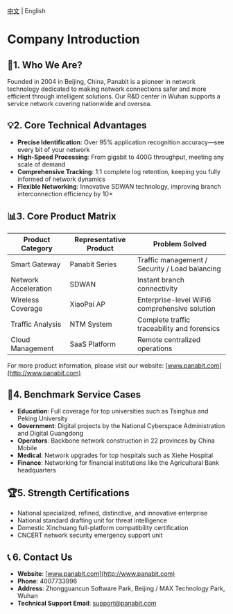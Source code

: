 <p><a href="README.md">中文</a> | English</p>

# Company Introduction

## 🏢1. Who We Are? 
Founded in 2004 in Beijing, China, Panabit is a pioneer in network technology dedicated to making network connections safer and more efficient through intelligent solutions. Our R&D center in Wuhan supports a service network covering nationwide and oversea.

## 💡2. Core Technical Advantages 
- **Precise Identification**: Over 95% application recognition accuracy—see every bit of your network  
- **High-Speed Processing**: From gigabit to 400G throughput, meeting any scale of demand  
- **Comprehensive Tracking**: 1:1 complete log retention, keeping you fully informed of network dynamics  
- **Flexible Networking**: Innovative SDWAN technology, improving branch interconnection efficiency by 10×  

## 📊3. Core Product Matrix 
| **Product Category** | **Representative Product** | **Problem Solved**                              |
| -------------------- | -------------------------- | ----------------------------------------------- |
| Smart Gateway        | Panabit Series             | Traffic management / Security / Load balancing  |
| Network Acceleration | SDWAN                      | Instant branch connectivity                     |
| Wireless Coverage    | XiaoPai AP                 | Enterprise-level WiFi6 comprehensive solution   |
| Traffic Analysis     | NTM System                 | Complete traffic traceability and forensics     |
| Cloud Management     | SaaS Platform              | Remote centralized operations                   |

For more product information, please visit our website: [www.panabit.com](http://www.panabit.com)

## 🌟4. Benchmark Service Cases 
- **Education**: Full coverage for top universities such as Tsinghua and Peking University  
- **Government**: Digital projects by the National Cyberspace Administration and Digital Guangdong  
- **Operators**: Backbone network construction in 22 provinces by China Mobile  
- **Medical**: Network upgrades for top hospitals such as Xiehe Hospital  
- **Finance**: Networking for financial institutions like the Agricultural Bank headquarters  

## 🏆5. Strength Certifications 
- National specialized, refined, distinctive, and innovative enterprise  
- National standard drafting unit for threat intelligence  
- Domestic Xinchuang full-platform compatibility certification  
- CNCERT network security emergency support unit  

## 📞 6. Contact Us 
- **Website**: [www.panabit.com](http://www.panabit.com)  
- **Phone**: 4007733996  
- **Address**: Zhongguancun Software Park, Beijing / MAX Technology Park, Wuhan  
- **Technical Support Email**: support@panabit.com

